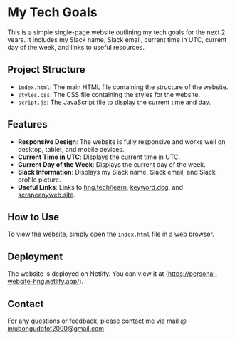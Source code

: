 # My Tech Goals

This is a simple single-page website outlining my tech goals for the next 2 years. It includes my Slack name, Slack email, current time in UTC, current day of the week, and links to useful resources.

## Project Structure

- `index.html`: The main HTML file containing the structure of the website.
- `styles.css`: The CSS file containing the styles for the website.
- `script.js`: The JavaScript file to display the current time and day.

## Features

- **Responsive Design**: The website is fully responsive and works well on desktop, tablet, and mobile devices.
- **Current Time in UTC**: Displays the current time in UTC.
- **Current Day of the Week**: Displays the current day of the week.
- **Slack Information**: Displays my Slack name, Slack email, and Slack profile picture.
- **Useful Links**: Links to [hng.tech/learn](https://hng.tech/learn), [keyword.dog](https://keyword.dog), and [scrapeanyweb.site](https://scrapeanyweb.site).

## How to Use

To view the website, simply open the `index.html` file in a web browser.

## Deployment

The website is deployed on Netlify. You can view it at (https://personal-website-hng.netlify.app/).

## Contact

For any questions or feedback, please contact me via mail @ iniubongudofot2000@gmail.com.

